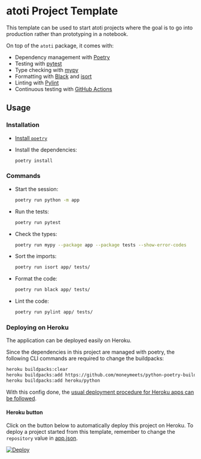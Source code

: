 # atoti Project Template

This template can be used to start atoti projects where the goal is to go into production rather than prototyping in a notebook.

On top of the `atoti` package, it comes with:

- Dependency management with [Poetry](https://python-poetry.org/)
- Testing with [pytest](https://docs.pytest.org/)
- Type checking with [mypy](http://mypy-lang.org/)
- Formatting with [Black](https://black.readthedocs.io/) and [isort](https://pycqa.github.io/isort/)
- Linting with [Pylint](https://www.pylint.org/)
- Continuous testing with [GitHub Actions](https://github.com/features/actions)

## Usage

### Installation

- [Install `poetry`](https://python-poetry.org/docs/#installation)
- Install the dependencies:

  ```bash
  poetry install
  ```

### Commands

- Start the session:

  ```bash
  poetry run python -m app
  ```

- Run the tests:

  ```bash
  poetry run pytest
  ```

- Check the types:

  ```bash
  poetry run mypy --package app --package tests --show-error-codes
  ```

- Sort the imports:

  ```bash
  poetry run isort app/ tests/
  ```

- Format the code:

  ```bash
  poetry run black app/ tests/
  ```

- Lint the code:

  ```bash
  poetry run pylint app/ tests/
  ```

### Deploying on Heroku

The application can be deployed easily on Heroku.

Since the dependencies in this project are managed with poetry, the following CLI commands are required to change the buildpacks:

```bash
heroku buildpacks:clear
heroku buildpacks:add https://github.com/moneymeets/python-poetry-buildpack.git
heroku buildpacks:add heroku/python
```

With this config done, the [usual deployment procedure for Heroku apps can be followed](https://devcenter.heroku.com/articles/getting-started-with-python).

#### Heroku button

Click on the button below to automatically deploy this project on Heroku.
To deploy a project started from this template, remember to change the `repository` value in [app.json](app.json).

[![Deploy](https://www.herokucdn.com/deploy/button.svg)](https://heroku.com/deploy)
